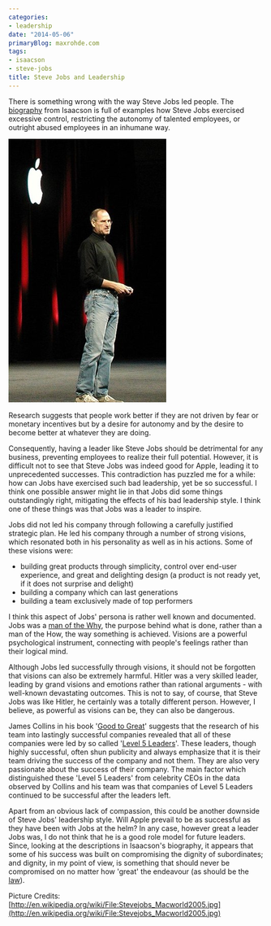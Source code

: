 ```yaml
---
categories:
- leadership
date: "2014-05-06"
primaryBlog: maxrohde.com
tags:
- isaacson
- steve-jobs
title: Steve Jobs and Leadership
---
```


There is something wrong with the way Steve Jobs led people. The [biography](<http://en.wikipedia.org/wiki/Steve_Jobs_(book)>) from ‪Isaacson‬ is full of examples how Steve Jobs exercised excessive control, restricting the autonomy of talented employees, or outright abused employees in an inhumane way.

![](images/050314_0123_stevejobsan1.jpg)

Research suggests that people work better if they are not driven by fear or monetary incentives but by a desire for autonomy and by the desire to become better at whatever they are doing.

Consequently, having a leader like Steve Jobs should be detrimental for any business, preventing employees to realize their full potential. However, it is difficult not to see that Steve Jobs was indeed good for Apple, leading it to unprecedented successes. This contradiction has puzzled me for a while: how can Jobs have exercised such bad leadership, yet be so successful. I think one possible answer might lie in that Jobs did some things outstandingly right, mitigating the effects of his bad leadership style. I think one of these things was that Jobs was a leader to inspire.

Jobs did not led his company through following a carefully justified strategic plan. He led his company through a number of strong visions, which resonated both in his personality as well as in his actions. Some of these visions were:

- building great products through simplicity, control over end-user experience, and great and delighting design (a product is not ready yet, if it does not surprise and delight)
- building a company which can last generations
- building a team exclusively made of top performers

I think this aspect of Jobs' persona is rather well known and documented. Jobs was a [man of the Why](http://www.newyorker.com/reporting/2011/11/14/111114fa_fact_gladwell?currentPage=all), the purpose behind what is done, rather than a man of the How, the way something is achieved. Visions are a powerful psychological instrument, connecting with people's feelings rather than their logical mind.

Although Jobs led successfully through visions, it should not be forgotten that visions can also be extremely harmful. Hitler was a very skilled leader, leading by grand visions and emotions rather than rational arguments - with well-known devastating outcomes. This is not to say, of course, that Steve Jobs was like Hitler, he certainly was a totally different person. However, I believe, as powerful as visions can be, they can also be dangerous.

James Collins in his book '[Good to Great](http://en.wikipedia.org/wiki/Good_to_great)' suggests that the research of his team into lastingly successful companies revealed that all of these companies were led by so called '[Level 5 Leaders](http://younglifeperception.wordpress.com/2012/10/22/are-you-a-level-5-leader/)'. These leaders, though highly successful, often shun publicity and always emphasize that it is their team driving the success of the company and not them. They are also very passionate about the success of their company. The main factor which distinguished these 'Level 5 Leaders' from celebrity CEOs in the data observed by Collins and his team was that companies of Level 5 Leaders continued to be successful after the leaders left.

Apart from an obvious lack of compassion, this could be another downside of Steve Jobs' leadership style. Will Apple prevail to be as successful as they have been with Jobs at the helm? In any case, however great a leader Jobs was, I do not think that he is a good role model for future leaders. Since, looking at the descriptions in ‪Isaacson‬'s biography, it appears that some of his success was built on compromising the dignity of subordinates; and dignity, in my point of view, is something that should never be compromised on no matter how 'great' the endeavour (as should be the [law](http://www.nytimes.com/2014/05/03/business/steve-jobs-a-genius-at-pushing-boundaries-too.html)).

Picture Credits: [http://en.wikipedia.org/wiki/File:Stevejobs_Macworld2005.jpg](http://en.wikipedia.org/wiki/File:Stevejobs_Macworld2005.jpg)